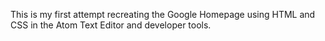 This is my first attempt recreating the Google Homepage using HTML and CSS
in the Atom Text Editor and developer tools. 
